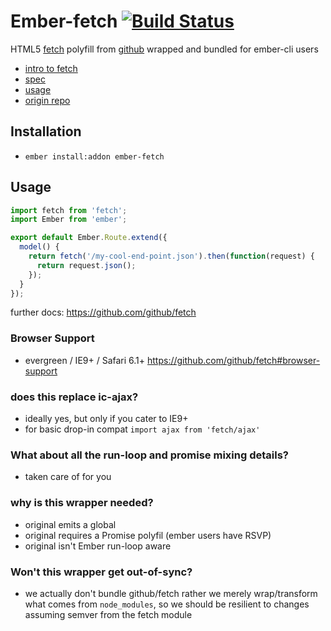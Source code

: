 # Ember-fetch [![Build Status](https://travis-ci.org/stefanpenner/ember-fetch.svg?branch=master)](https://travis-ci.org/stefanpenner/ember-fetch)

HTML5 [fetch](https://fetch.spec.whatwg.org) polyfill from [github](https://github.com/github/fetch) wrapped and bundled for ember-cli users

* [intro to fetch](http://updates.html5rocks.com/2015/03/introduction-to-fetch)
* [spec](https://fetch.spec.whatwg.org)
* [usage](https://github.com/github/fetch#usage)
* [origin repo](https://github.com/github/fetch)

## Installation

* `ember install:addon ember-fetch`

## Usage

```js
import fetch from 'fetch';
import Ember from 'ember';

export default Ember.Route.extend({
  model() {
    return fetch('/my-cool-end-point.json').then(function(request) {
      return request.json();
    });
  }
});
```

further docs: https://github.com/github/fetch

### Browser Support

* evergreen / IE9+ / Safari 6.1+ https://github.com/github/fetch#browser-support


### does this replace ic-ajax?

* ideally yes, but only if you cater to IE9+
* for basic drop-in compat `import ajax from 'fetch/ajax'`

### What about all the run-loop and promise mixing details?

* taken care of for you

### why is this wrapper needed?

* original emits a global
* original requires a Promise polyfil (ember users have RSVP)
* original isn't Ember run-loop aware

### Won't this wrapper get out-of-sync?

* we actually don't bundle github/fetch rather we merely wrap/transform what
  comes from `node_modules`, so we should be resilient to changes assuming
  semver from the fetch module

